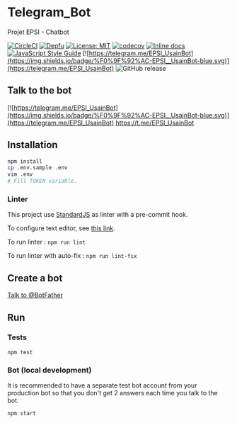 # Telegram_Bot

Projet EPSI - Chatbot

[![CircleCI](https://circleci.com/gh/sylvainmetayer/Telegram_Bot.svg?style=svg&circle-token=bc0dcd04151af502a6891e8f392a24c192a34eaf)](https://circleci.com/gh/sylvainmetayer/Telegram_Bot) 
[![Depfu](https://badges.depfu.com/badges/b314c580f48dc20e650a666550951169/overview.svg)](https://depfu.com/repos/sylvainmetayer/Telegram_Bot) 
[![License: MIT](https://img.shields.io/badge/License-MIT-yellow.svg)](https://opensource.org/licenses/MIT) 
[![codecov](https://codecov.io/gh/sylvainmetayer/Telegram_Bot/branch/master/graph/badge.svg)](https://codecov.io/gh/sylvainmetayer/Telegram_Bot) 
[![Inline docs](http://inch-ci.org/github/sylvainmetayer/Telegram_Bot.svg?branch=master)](http://inch-ci.org/github/sylvainmetayer/Telegram_Bot) 
[![JavaScript Style Guide](https://img.shields.io/badge/code_style-standard-brightgreen.svg)](https://standardjs.com)
[![https://telegram.me/EPSI_UsainBot](https://img.shields.io/badge/%F0%9F%92%AC-EPSI__UsainBot-blue.svg)](https://telegram.me/EPSI_UsainBot)
![GitHub release](https://img.shields.io/github/release/sylvainmetayer/Telegram_Bot.svg)


## Talk to the bot 

[![https://telegram.me/EPSI_UsainBot](https://img.shields.io/badge/%F0%9F%92%AC-EPSI__UsainBot-blue.svg)](https://telegram.me/EPSI_UsainBot)  https://t.me/EPSI_UsainBot

## Installation

```bash
npm install
cp .env.sample .env
vim .env
# Fill TOKEN variable.
```

### Linter

This project use [StandardJS](https://standardjs.com) as linter with a pre-commit hook.

To configure text editor, see [this link](https://standardjs.com/#are-there-text-editor-plugins).

To run linter : `npm run lint`

To run linter with auto-fix : `npm run lint-fix`

## Create a bot

[Talk to @BotFather](https://core.telegram.org/bots#3-how-do-i-create-a-bot)

## Run

### Tests

`npm test`

### Bot (local development)

It is recommended to have a separate test bot account from your production bot so that you don't get 2 answers each time you talk to the bot.

`npm start`
